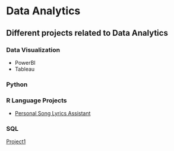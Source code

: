 # Data Analytics
## Different projects related to Data Analytics

### Data Visualization
- PowerBI
- Tableau

### Python


### R Language Projects
  - [Personal Song Lyrics Assistant](https://github.com/arveeflores/DataAnalytics/tree/main/Personal%20Song%20Lyrics%20Assistant)
  

### SQL

[Project1](https://github.com/arveeflores/DataAnalytics/blob/main/MAN202.ipynb)
